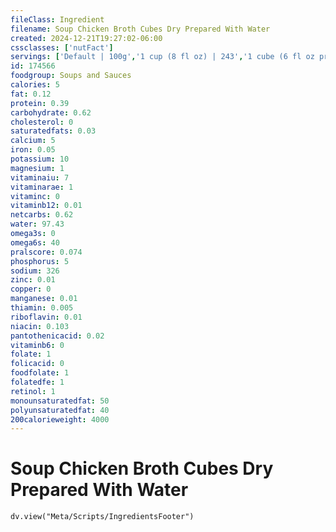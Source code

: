 ```yaml
---
fileClass: Ingredient
filename: Soup Chicken Broth Cubes Dry Prepared With Water
created: 2024-12-21T19:27:02-06:00
cssclasses: ['nutFact']
servings: ['Default | 100g','1 cup (8 fl oz) | 243','1 cube (6 fl oz prepared) | 182']
id: 174566
foodgroup: Soups and Sauces
calories: 5
fat: 0.12
protein: 0.39
carbohydrate: 0.62
cholesterol: 0
saturatedfats: 0.03
calcium: 5
iron: 0.05
potassium: 10
magnesium: 1
vitaminaiu: 7
vitaminarae: 1
vitaminc: 0
vitaminb12: 0.01
netcarbs: 0.62
water: 97.43
omega3s: 0
omega6s: 40
pralscore: 0.074
phosphorus: 5
sodium: 326
zinc: 0.01
copper: 0
manganese: 0.01
thiamin: 0.005
riboflavin: 0.01
niacin: 0.103
pantothenicacid: 0.02
vitaminb6: 0
folate: 1
folicacid: 0
foodfolate: 1
folatedfe: 1
retinol: 1
monounsaturatedfat: 50
polyunsaturatedfat: 40
200calorieweight: 4000
---
```


# Soup Chicken Broth Cubes Dry Prepared With Water

```dataviewjs
dv.view("Meta/Scripts/IngredientsFooter")
```